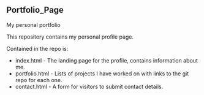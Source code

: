 ## Portfolio_Page
My personal portfolio

This repository contains my personal profile page.

Contained in the repo is:
* index.html - The landing page for the profile, contains information about me.
* portfolio.html - Lists of projects I have worked on with links to the git repo for each one.
* contact.html - A form for visitors to submit contact details.
